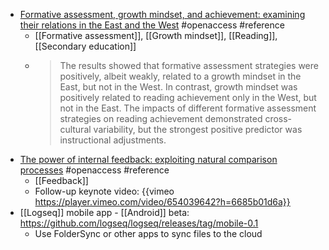 - [Formative assessment, growth mindset, and achievement: examining their relations in the East and the West](https://www.tandfonline.com/doi/full/10.1080/0969594X.2021.1988510) #openaccess #reference
	- [[Formative assessment]], [[Growth mindset]], [[Reading]], [[Secondary education]]
	- >The results showed that formative assessment strategies were positively, albeit weakly, related to a growth mindset in the East, but not in the West. In contrast, growth mindset was positively related to reading achievement only in the West, but not in the East. The impacts of different formative assessment strategies on reading achievement demonstrated cross-cultural variability, but the strongest positive predictor was instructional adjustments.
- [The power of internal feedback: exploiting natural comparison processes](https://www.tandfonline.com/doi/full/10.1080/02602938.2020.1823314) #openaccess #reference
	- [[Feedback]]
	- Follow-up keynote video: {{vimeo https://player.vimeo.com/video/654039642?h=6685b01d6a}}
- [[Logseq]] mobile app - [[Android]] beta: https://github.com/logseq/logseq/releases/tag/mobile-0.1
	- Use FolderSync or other apps to sync files to the cloud